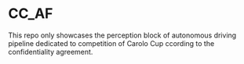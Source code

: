 # CC_AF
This repo only showcases the perception block of autonomous driving pipeline dedicated to competition of Carolo Cup ccording to the confidentiality agreement.
